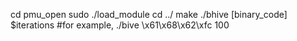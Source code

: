 cd pmu_open
sudo ./load_module
cd ../
make
./bhive [binary_code] $iterations #for example, ./bive \x61\x68\x62\xfc 100

